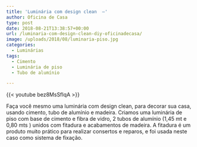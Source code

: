 ```yaml
---
title: 'Luminária com design clean  –'
author: Oficina de Casa
type: post
date: 2018-08-21T13:38:57+00:00
url: /luminaria-com-design-clean-diy-oficinadecasa/
image: /uploads/2018/08/luminaria-piso.jpg
categories:
  - Luminárias
tags:
  - Cimento
  - Luminária de piso
  - Tubo de alumínio

---
```


{{< youtube bez8MsSfIqA >}}

Faça você mesmo uma luminária com design clean, para decorar sua casa, usando cimento, tubo de alumínio e madeira. Criamos uma luminária de piso com base de cimento e fibra de vidro, 2 tubos de alumínio (1,45 mt e 0,80 mts ) unidos com fitadura e acabamentos de madeira. A fitadura é um produto muito prático para realizar consertos e reparos, e foi usada neste caso como sistema de fixação.
